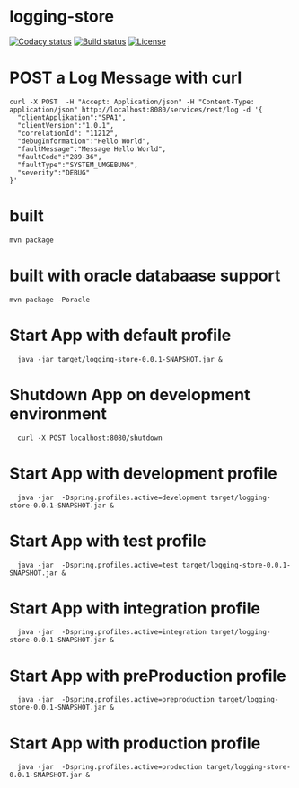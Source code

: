 # logging-store
[![Codacy status][codacy-image]][codacy-url]
[![Build status][travis-image]][travis-url]
[![License][license-image]][license-url]

[codacy-image]: https://www.codacy.com/project/badge/fe2c9325e1f34ecfb8dbc79012e2c719
[codacy-url]: https://www.codacy.com/public/marzelwidmer/logging-store
[travis-image]: https://img.shields.io/travis/marzelwidmer/logging-store.svg?style=flat-square
[travis-url]: https://travis-ci.org/marzelwidmer/logging-store
[license-image]: http://img.shields.io/:license-Apache2.0-blue.svg?style=flat-square
[license-url]: LICENSE


# POST a Log Message with curl
```
curl -X POST  -H "Accept: Application/json" -H "Content-Type: application/json" http://localhost:8080/services/rest/log -d '{
  "clientApplikation":"SPA1",
  "clientVersion":"1.0.1",
  "correlationId": "11212",
  "debugInformation":"Hello World",
  "faultMessage":"Message Hello World",
  "faultCode":"289-36",
  "faultType":"SYSTEM_UMGEBUNG",
  "severity":"DEBUG"
}'
```
# built
```
mvn package
```
# built with oracle databaase support
```
mvn package -Poracle
```
# Start App with default profile
```
  java -jar target/logging-store-0.0.1-SNAPSHOT.jar &
```

# Shutdown App on development environment
```
  curl -X POST localhost:8080/shutdown
```


# Start App with development profile
```
  java -jar  -Dspring.profiles.active=development target/logging-store-0.0.1-SNAPSHOT.jar &
```


# Start App with test profile
```
  java -jar  -Dspring.profiles.active=test target/logging-store-0.0.1-SNAPSHOT.jar &
```

# Start App with integration profile
```
  java -jar  -Dspring.profiles.active=integration target/logging-store-0.0.1-SNAPSHOT.jar &
```


# Start App with preProduction profile
```
  java -jar  -Dspring.profiles.active=preproduction target/logging-store-0.0.1-SNAPSHOT.jar &
```


# Start App with production profile
```
  java -jar  -Dspring.profiles.active=production target/logging-store-0.0.1-SNAPSHOT.jar &
```

